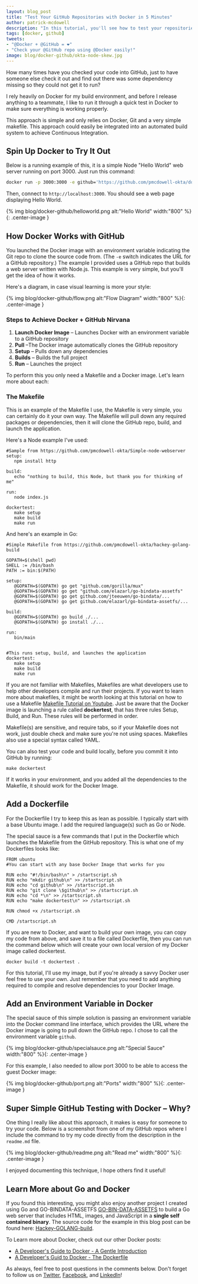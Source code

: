 ```yaml
---
layout: blog_post
title: "Test Your GitHub Repositories with Docker in 5 Minutes"
author: patrick-mcdowell
description: "In this tutorial, you'll see how to test your repositories with nothing but Git, Docker, and a Makefile."
tags: [docker, github]
tweets:
- "@Docker + @GitHub = ❤️"
- "Check your @GitHub repo using @Docker easily!"
image: blog/docker-github/okta-node-skew.jpg
---
```



How many times have you checked your code into GitHub, just to have someone else check it out and find out there was some dependency missing so they could not get it to run?

I rely heavily on Docker for my build environment, and before I release anything to a teammate, I like to run it through a quick test in Docker to make sure everything is working properly.

This approach is simple and only relies on Docker, Git and a very simple makefile. This approach could easily be integrated into an automated build system to achieve Continuous Integration.


## Spin Up Docker to Try It Out

Below is a running example of this, it is a simple Node "Hello World" web server running on port 3000. Just run this command:

```sh
docker run -p 3000:3000 -e github='https://github.com/pmcdowell-okta/dockertest.git' -it oktaadmin/dockertest
```

Then, connect to `http://localhost:3000`. You should see a web page displaying Hello World.

{% img blog/docker-github/helloworld.png alt:"Hello World" width:"800" %}{: .center-image }


## How Docker Works with GitHub

You launched the Docker image with an environment variable indicating the Git repo to clone the source code from. (The `-e` switch indicates the URL for a GitHub repository.) The example I provided uses a GitHub repo that builds a web server written with Node.js. This example is very simple, but you'll get the idea of how it works.  

Here's a diagram, in case visual learning is more your style:

{% img blog/docker-github/flow.png alt:"Flow Diagram" width:"800" %}{: .center-image }


### Steps to Achieve Docker + GitHub Nirvana

1. **Launch Docker Image** – Launches Docker with an environment variable to a GitHub repository
2. **Pull** –The Docker image automatically clones the GitHub repository
3. **Setup** – Pulls down any dependencies 
3. **Builds** – Builds the full project
4. **Run** – Launches the project  


To perform this you only need a Makefile and a Docker image. Let's learn more about each:


### The Makefile

This is an example of the Makefile I use, the Makefile is very simple, you can certainly do
it your own way. The Makefile will pull down any required packages or dependencies, then it will clone the GitHub repo, build, and launch the application.

Here's a Node example I've used:

```
#Sample from https://github.com/pmcdowell-okta/Simple-node-webserver
setup:
   npm install http

build:
   echo "nothing to build, this Node, but thank you for thinking of me"

run:
   node index.js

dockertest:
   make setup
   make build
   make run
```

And here's an example in Go:

```
#Simple Makefile from https://github.com/pmcdowell-okta/hackey-golang-build

GOPATH=$(shell pwd)
SHELL := /bin/bash
PATH := bin:$(PATH)

setup:
   @GOPATH=$(GOPATH) go get "github.com/gorilla/mux"
   @GOPATH=$(GOPATH) go get "github.com/elazarl/go-bindata-assetfs"
   @GOPATH=$(GOPATH) go get github.com/jteeuwen/go-bindata/...
   @GOPATH=$(GOPATH) go get github.com/elazarl/go-bindata-assetfs/...
  
build:
   @GOPATH=$(GOPATH) go build ./...
   @GOPATH=$(GOPATH) go install ./...

run:
   bin/main


#This runs setup, build, and launches the application
dockertest:
   make setup
   make build
   make run

```

If you are not familiar with Makefiles, Makefiles are what developers use to help other developers compile and run their projects. If you want to learn more about makefiles, it might be worth looking at this tutorial on how to use a Makefile [Makefile Tutorial on Youtube](https://www.youtube.com/watch?v=Q1Lnp_Xx7z4). Just be aware that the Docker image is launching a rule called **dockertest**, that has three rules Setup, Build, and Run. These rules will be performed in order. 

Makefile(s) are sensitive, and require tabs, so if your Makefile does not work, just double check and make sure you're not using spaces. Makefiles also use a special syntax called YAML.

You can also test your code and build locally, before you commit it into GitHub by running:

`make dockertest`

If it works in your environment, and you added all the dependencies to the Makefile, it should work for the Docker Image.


## Add a Dockerfile

For the Dockerfile I try to keep this as lean as possible. I typically start with a base Ubuntu image. I add the required language(s) such as Go or Node.

The special sauce is a few commands that I put in the Dockerfile which launches the Makefile from the GitHub repository. This is what one of my Dockerfiles looks like:

```
FROM ubuntu
#You can start with any base Docker Image that works for you

RUN echo "#!/bin/bash\n" > /startscript.sh
RUN echo "mkdir github\n" >> /startscript.sh
RUN echo "cd github\n" >> /startscript.sh
RUN echo "git clone \$github\n" >> /startscript.sh
RUN echo "cd *\n" >> /startscript.sh
RUN echo "make dockertest\n" >> /startscript.sh

RUN chmod +x /startscript.sh

CMD /startscript.sh
```

If you are new to Docker, and want to build your own image, you can copy my code from above, and save it to a file called Dockerfile, then you can run the command below which will create your own local version of my Docker image called dockertest.

`docker build -t dockertest .`

For this tutorial, I'll use my image, but if you're already a savvy Docker user feel free to use your own. Just remember that you need to add anything required to compile and resolve dependencies to your Docker Image.


## Add an Environment Variable in Docker

The special sauce of this simple solution is passing an environment variable into the Docker command line interface, which provides the URL where the Docker image is going to pull down the GitHub repo. I chose to call the environment variable `github`.

{% img blog/docker-github/specialsauce.png alt:"Special Sauce" width:"800" %}{: .center-image }

For this example, I also needed to allow port 3000 to be able to access the guest
Docker image:

{% img blog/docker-github/port.png alt:"Ports" width:"800" %}{: .center-image }


## Super Simple GitHub Testing with Docker – Why?

One thing I really like about this approach, it makes is easy for someone to try your code. Below is a screenshot from one of my GitHub repos where I include the command to try my code directly from the description in the `readme.md` file.

{% img blog/docker-github/readme.png alt:"Read me" width:"800" %}{: .center-image }

I enjoyed documenting this technique, I hope others find it useful!

## Learn More about Go and Docker

If you found this interesting, you might also enjoy another project I created using Go and GO-BINDATA-ASSETFS  [GO-BIN-DATA-ASSETFS](https://github.com/elazarl/go-bindata-assetfs) to build a Go  web server that includes HTML, images, and JavaScript in a **single self contained binary**. The source code for the example in this blog post can be found here: [Hackey-GOLANG-build](https://github.com/pmcdowell-okta/hackey-golang-build).

To Learn more about Docker, check out our other Docker posts:
- [A Developer's Guide to Docker - A Gentle Introduction](/blog/2017/05/10/developers-guide-to-docker-part-1)
- [A Developer's Guid to Docker - The Dockerfile](/blog/2017/05/10/developers-guide-to-docker-part-2)

As always, feel free to post questions in the comments below. Don't forget to follow us on [Twitter](https://twitter.com/oktadev), [Facebook](https://www.facebook.com/oktadevelopers), and [LinkedIn](https://www.linkedin.com/company/oktadev/)!

